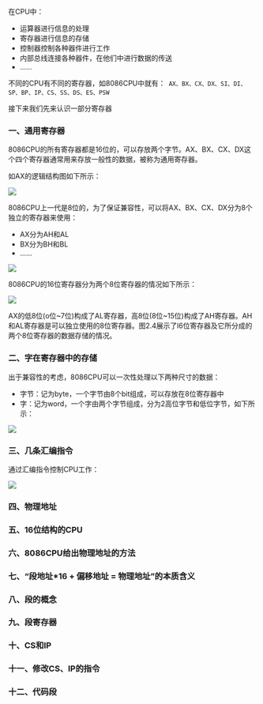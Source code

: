 在CPU中：

- 运算器进行信息的处理
- 寄存器进行信息的存储
- 控制器控制各种器件进行工作
- 内部总线连接各种器件，在他们中进行数据的传送
- ......

不同的CPU有不同的寄存器，如8086CPU中就有：` AX、BX、CX、DX、SI、DI、SP、BP、IP、CS、SS、DS、ES、PSW`

接下来我们先来认识一部分寄存器



### 一、通用寄存器

8086CPU的所有寄存器都是16位的，可以存放两个字节。AX、BX、CX、DX这个四个寄存器通常用来存放一般性的数据，被称为通用寄存器。

如AX的逻辑结构图如下所示：

<img src="https://cos-1301609895.cos.ap-nanjing.myqcloud.com/%E6%B1%87%E7%BC%96%E8%AF%AD%E8%A8%80/16%E5%AF%84%E5%AD%98%E5%99%A8%E9%80%BB%E8%BE%91%E7%BB%93%E6%9E%84.png">

8086CPU上一代是8位的，为了保证兼容性，可以将AX、BX、CX、DX分为8个独立的寄存器来使用：

- AX分为AH和AL
- BX分为BH和BL
- ......

<img src="https://cos-1301609895.cos.ap-nanjing.myqcloud.com/%E6%B1%87%E7%BC%96%E8%AF%AD%E8%A8%80/16%E4%BD%8D%E6%95%B0%E6%8D%AE%E5%9C%A8%E5%AF%84%E5%AD%98%E5%99%A8%E7%9A%84%E5%AD%98%E6%94%BE%E6%83%85%E5%86%B5.png">

8086CPU的16位寄存器分为两个8位寄存器的情况如下所示：

<img src="https://cos-1301609895.cos.ap-nanjing.myqcloud.com/%E6%B1%87%E7%BC%96%E8%AF%AD%E8%A8%80/16%E4%BD%8D%E5%AF%84%E5%AD%98%E5%99%A8%E5%88%86%E4%B8%BA%E4%B8%A4%E4%B8%AA8%E4%BD%8D%E5%AF%84%E5%AD%98%E5%99%A8.png">

AX的低8位(o位~7位)构成了AL寄存器，高8位(8位~15位)构成了AH寄存器。AH和AL寄存器是可以独立使用的8位寄存器。图2.4展示了l6位寄存器及它所分成的两个8位寄存器的数据存储的情况。



### 二、字在寄存器中的存储

出于兼容性的考虑，8086CPU可以一次性处理以下两种尺寸的数据：

- 字节：记为byte，一个字节由8个bit组成，可以存放在8位寄存器中
- 字：记为word，一个字由两个字节组成，分为2高位字节和低位字节，如下所示：

<img src="https://cos-1301609895.cos.ap-nanjing.myqcloud.com/%E6%B1%87%E7%BC%96%E8%AF%AD%E8%A8%80/%E4%B8%80%E4%B8%AA%E5%AD%97%E6%9C%89%E4%B8%A4%E4%B8%AA%E5%AD%97%E8%8A%82%E7%BB%84%E6%88%90.png">



### 三、几条汇编指令

通过汇编指令控制CPU工作：

<img src="https://cos-1301609895.cos.ap-nanjing.myqcloud.com/%E6%B1%87%E7%BC%96%E8%AF%AD%E8%A8%80/%E6%B1%87%E7%BC%96%E6%8C%87%E4%BB%A4%E4%B8%BE%E4%BE%8B.png">



### 四、物理地址





### 五、16位结构的CPU



### 六、8086CPU给出物理地址的方法



### 七、“段地址*16 + 偏移地址 = 物理地址”的本质含义



### 八、段的概念



### 九、段寄存器



### 十、CS和IP



### 十一、修改CS、IP的指令



### 十二、代码段



